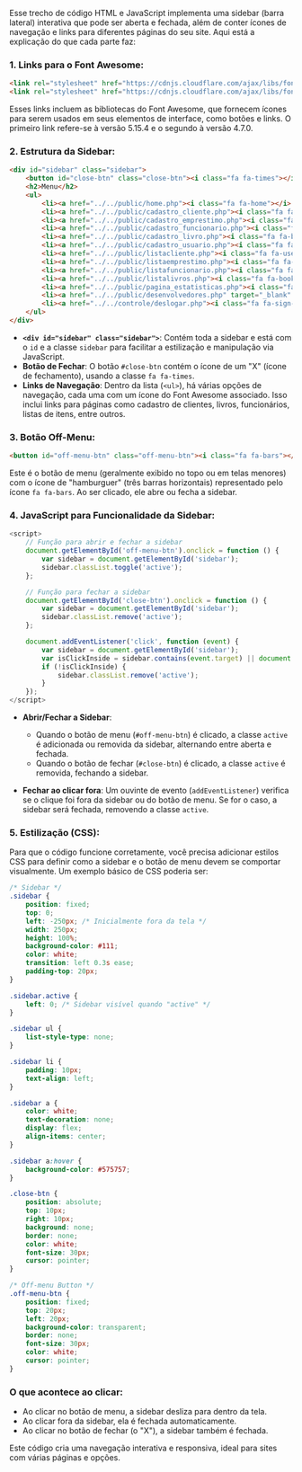 Esse trecho de código HTML e JavaScript implementa uma sidebar (barra lateral) interativa que pode ser aberta e fechada, além de conter ícones de navegação e links para diferentes páginas do seu site. Aqui está a explicação do que cada parte faz:

### 1. **Links para o Font Awesome**:
```html
<link rel="stylesheet" href="https://cdnjs.cloudflare.com/ajax/libs/font-awesome/5.15.4/css/all.min.css">
<link rel="stylesheet" href="https://cdnjs.cloudflare.com/ajax/libs/font-awesome/4.7.0/css/font-awesome.min.css">
```
Esses links incluem as bibliotecas do Font Awesome, que fornecem ícones para serem usados em seus elementos de interface, como botões e links. O primeiro link refere-se à versão 5.15.4 e o segundo à versão 4.7.0.

### 2. **Estrutura da Sidebar**:
```html
<div id="sidebar" class="sidebar">
    <button id="close-btn" class="close-btn"><i class="fa fa-times"></i></button> <!-- Botão para fechar -->
    <h2>Menu</h2>
    <ul>
        <li><a href="../../public/home.php"><i class="fa fa-home"></i> Página Inicial</a></li>
        <li><a href="../../public/cadastro_cliente.php"><i class="fa fa-user-plus"></i> Cadastro do Cliente</a></li>
        <li><a href="../../public/cadastro_emprestimo.php"><i class="fa fa-bookmark-o"></i> Cadastro do Empréstimo</a></li>
        <li><a href="../../public/cadastro_funcionario.php"><i class="fa fa-user-secret"></i> Cadastro do Funcionário</a></li>
        <li><a href="../../public/cadastro_livro.php"><i class="fa fa-book"></i> Cadastro do Livro</a></li>
        <li><a href="../../public/cadastro_usuario.php"><i class="fa fa-user-plus"></i> Cadastro do Usuario</a></li>
        <li><a href="../../public/listacliente.php"><i class="fa fa-user"></i> Lista Clientes</a></li>
        <li><a href="../../public/listaemprestimo.php"><i class="fa fa-bookmark"></i> Lista Empréstimos</a></li>
        <li><a href="../../public/listafuncionario.php"><i class="fa fa-users"></i> Lista Funcionários</a></li>
        <li><a href="../../public/listalivros.php"><i class="fa fa-book"></i> Lista Livros</a></li>
        <li><a href="../../public/pagina_estatisticas.php"><i class="fa fa-chart-bar"></i> Página Estatísticas</a></li>
        <li><a href="../../public/desenvolvedores.php" target="_blank" rel="noopener noreferrer"><i class="fa fa-code"></i> Desenvolvedores</a></li>
        <li><a href="../../controle/deslogar.php"><i class="fa fa-sign-out"></i> Sair</a></li>
    </ul>
</div>
```
- **`<div id="sidebar" class="sidebar">`**: Contém toda a sidebar e está com o `id` e a classe `sidebar` para facilitar a estilização e manipulação via JavaScript.
- **Botão de Fechar**: O botão `#close-btn` contém o ícone de um "X" (ícone de fechamento), usando a classe `fa fa-times`.
- **Links de Navegação**: Dentro da lista (`<ul>`), há várias opções de navegação, cada uma com um ícone do Font Awesome associado. Isso inclui links para páginas como cadastro de clientes, livros, funcionários, listas de itens, entre outros.

### 3. **Botão Off-Menu**:
```html
<button id="off-menu-btn" class="off-menu-btn"><i class="fa fa-bars"></i></button>
```
Este é o botão de menu (geralmente exibido no topo ou em telas menores) com o ícone de "hamburguer" (três barras horizontais) representado pelo ícone `fa fa-bars`. Ao ser clicado, ele abre ou fecha a sidebar.

### 4. **JavaScript para Funcionalidade da Sidebar**:
```javascript
<script>
    // Função para abrir e fechar a sidebar
    document.getElementById('off-menu-btn').onclick = function () {
        var sidebar = document.getElementById('sidebar');
        sidebar.classList.toggle('active');
    };

    // Função para fechar a sidebar
    document.getElementById('close-btn').onclick = function () {
        var sidebar = document.getElementById('sidebar');
        sidebar.classList.remove('active');
    };

    document.addEventListener('click', function (event) {
        var sidebar = document.getElementById('sidebar');
        var isClickInside = sidebar.contains(event.target) || document.getElementById('off-menu-btn').contains(event.target);
        if (!isClickInside) {
            sidebar.classList.remove('active');
        }
    });
</script>
```
- **Abrir/Fechar a Sidebar**: 
  - Quando o botão de menu (`#off-menu-btn`) é clicado, a classe `active` é adicionada ou removida da sidebar, alternando entre aberta e fechada.
  - Quando o botão de fechar (`#close-btn`) é clicado, a classe `active` é removida, fechando a sidebar.
  
- **Fechar ao clicar fora**: Um ouvinte de evento (`addEventListener`) verifica se o clique foi fora da sidebar ou do botão de menu. Se for o caso, a sidebar será fechada, removendo a classe `active`.

### 5. **Estilização (CSS)**:
Para que o código funcione corretamente, você precisa adicionar estilos CSS para definir como a sidebar e o botão de menu devem se comportar visualmente. Um exemplo básico de CSS poderia ser:

```css
/* Sidebar */
.sidebar {
    position: fixed;
    top: 0;
    left: -250px; /* Inicialmente fora da tela */
    width: 250px;
    height: 100%;
    background-color: #111;
    color: white;
    transition: left 0.3s ease;
    padding-top: 20px;
}

.sidebar.active {
    left: 0; /* Sidebar visível quando "active" */
}

.sidebar ul {
    list-style-type: none;
}

.sidebar li {
    padding: 10px;
    text-align: left;
}

.sidebar a {
    color: white;
    text-decoration: none;
    display: flex;
    align-items: center;
}

.sidebar a:hover {
    background-color: #575757;
}

.close-btn {
    position: absolute;
    top: 10px;
    right: 10px;
    background: none;
    border: none;
    color: white;
    font-size: 30px;
    cursor: pointer;
}

/* Off-menu Button */
.off-menu-btn {
    position: fixed;
    top: 20px;
    left: 20px;
    background-color: transparent;
    border: none;
    font-size: 30px;
    color: white;
    cursor: pointer;
}
```

### O que acontece ao clicar:
- Ao clicar no botão de menu, a sidebar desliza para dentro da tela.
- Ao clicar fora da sidebar, ela é fechada automaticamente.
- Ao clicar no botão de fechar (o "X"), a sidebar também é fechada.

Este código cria uma navegação interativa e responsiva, ideal para sites com várias páginas e opções.